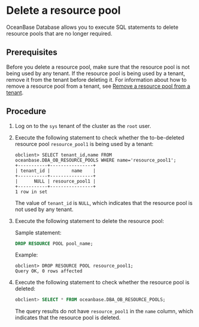 # Delete a resource pool

OceanBase Database allows you to execute SQL statements to delete resource pools that are no longer required.

## Prerequisites

Before you delete a resource pool, make sure that the resource pool is not being used by any tenant. If the resource pool is being used by a tenant, remove it from the tenant before deleting it. For information about how to remove a resource pool from a tenant, see [Remove a resource pool from a tenant](6.remove-a-resource-pool-from-a-tenant.md).

## Procedure

1. Log on to the `sys` tenant of the cluster as the `root` user.

2. Execute the following statement to check whether the to-be-deleted resource pool `resource_pool1` is being used by a tenant:

   ```shell
   obclient> SELECT tenant_id,name FROM oceanbase.DBA_OB_RESOURCE_POOLS WHERE name='resource_pool1';
   +-----------+----------------+
   | tenant_id |        name    |
   +-----------+----------------+
   |      NULL | resource_pool1 |
   +-----------+----------------+
   1 row in set
   ```

   The value of `tenant_id` is `NULL`, which indicates that the resource pool is not used by any tenant.

3. Execute the following statement to delete the resource pool:

   Sample statement:

   ```sql
   DROP RESOURCE POOL pool_name;
   ```

   Example:

   ```shell
   obclient> DROP RESOURCE POOL resource_pool1;
   Query OK, 0 rows affected
   ```

4. Execute the following statement to check whether the resource pool is deleted:

   ```sql
   obclient> SELECT * FROM oceanbase.DBA_OB_RESOURCE_POOLS;
   ```

   The query results do not have `resource_pool1` in the `name` column, which indicates that the resource pool is deleted.
